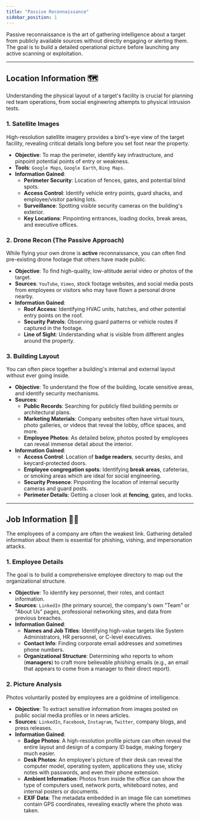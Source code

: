 ```yaml
---
title: "Passive Reconnaissance"
sidebar_position: 1
---
```


Passive reconnaissance is the art of gathering intelligence about a target from publicly available sources without directly engaging or alerting them. The goal is to build a detailed operational picture before launching any active scanning or exploitation.

---
## Location Information 🗺️

Understanding the physical layout of a target's facility is crucial for planning red team operations, from social engineering attempts to physical intrusion tests.

### 1. Satellite Images

High-resolution satellite imagery provides a bird's-eye view of the target facility, revealing critical details long before you set foot near the property.

* **Objective**: To map the perimeter, identify key infrastructure, and pinpoint potential points of entry or weakness.
* **Tools**: `Google Maps`, `Google Earth`, `Bing Maps`.
* **Information Gained**:
    * **Perimeter Security**: Location of fences, gates, and potential blind spots.
    * **Access Control**: Identify vehicle entry points, guard shacks, and employee/visitor parking lots.
    * **Surveillance**: Spotting visible security cameras on the building's exterior.
    * **Key Locations**: Pinpointing entrances, loading docks, break areas, and executive offices.

### 2. Drone Recon (The Passive Approach)

While flying your own drone is **active** reconnaissance, you can often find pre-existing drone footage that others have made public.

* **Objective**: To find high-quality, low-altitude aerial video or photos of the target.
* **Sources**: `YouTube`, `Vimeo`, stock footage websites, and social media posts from employees or visitors who may have flown a personal drone nearby.
* **Information Gained**:
    * **Roof Access**: Identifying HVAC units, hatches, and other potential entry points on the roof.
    * **Security Patrols**: Observing guard patterns or vehicle routes if captured in the footage.
    * **Line of Sight**: Understanding what is visible from different angles around the property.

### 3. Building Layout

You can often piece together a building's internal and external layout without ever going inside.

* **Objective**: To understand the flow of the building, locate sensitive areas, and identify security mechanisms.
* **Sources**:
    * **Public Records**: Searching for publicly filed building permits or architectural plans.
    * **Marketing Materials**: Company websites often have virtual tours, photo galleries, or videos that reveal the lobby, office spaces, and more.
    * **Employee Photos**: As detailed below, photos posted by employees can reveal immense detail about the interior.
* **Information Gained**:
    * **Access Control**: Location of **badge readers**, security desks, and keycard-protected doors.
    * **Employee congregation spots**: Identifying **break areas**, cafeterias, or smoking areas which are ideal for social engineering.
    * **Security Presence**: Pinpointing the location of internal security cameras and guard posts.
    * **Perimeter Details**: Getting a closer look at **fencing**, gates, and locks.

---
## Job Information 🧑‍💼

The employees of a company are often the weakest link. Gathering detailed information about them is essential for phishing, vishing, and impersonation attacks.

### 1. Employee Details

The goal is to build a comprehensive employee directory to map out the organizational structure.

* **Objective**: To identify key personnel, their roles, and contact information.
* **Sources**: `LinkedIn` (the primary source), the company's own "Team" or "About Us" pages, professional networking sites, and data from previous breaches.
* **Information Gained**:
    * **Names and Job Titles**: Identifying high-value targets like System Administrators, HR personnel, or C-level executives.
    * **Contact Info**: Finding corporate email addresses and sometimes phone numbers.
    * **Organizational Structure**: Determining who reports to whom (**managers**) to craft more believable phishing emails (e.g., an email that appears to come from a manager to their direct report).

### 2. Picture Analysis

Photos voluntarily posted by employees are a goldmine of intelligence.

* **Objective**: To extract sensitive information from images posted on public social media profiles or in news articles.
* **Sources**: `LinkedIn`, `Facebook`, `Instagram`, `Twitter`, company blogs, and press releases.
* **Information Gained**:
    * **Badge Photos**: A high-resolution profile picture can often reveal the entire layout and design of a company ID badge, making forgery much easier.
    * **Desk Photos**: An employee's picture of their desk can reveal the computer model, operating system, applications they use, sticky notes with passwords, and even their phone extension.
    * **Ambient Information**: Photos from inside the office can show the type of computers used, network ports, whiteboard notes, and internal posters or documents.
    * **EXIF Data**: The metadata embedded in an image file can sometimes contain GPS coordinates, revealing exactly where the photo was taken.